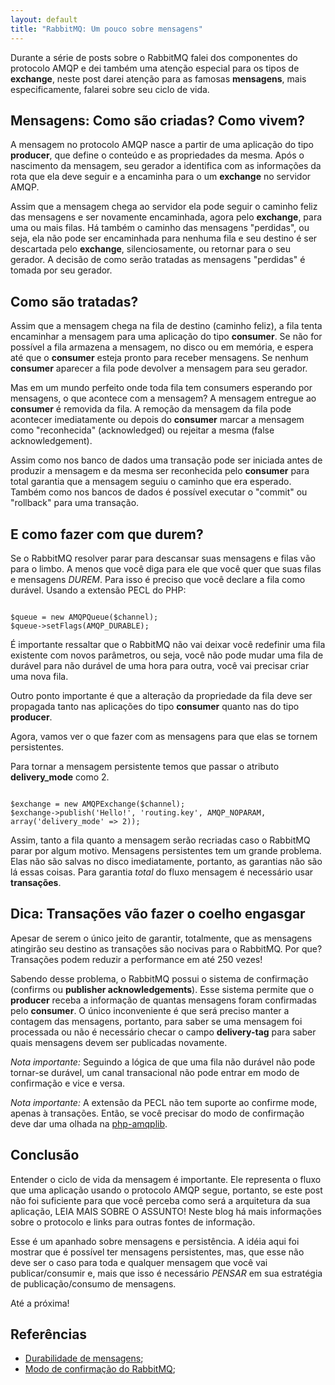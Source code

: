 ```yaml
---
layout: default
title: "RabbitMQ: Um pouco sobre mensagens"
---
```


Durante a série de posts sobre o RabbitMQ falei dos componentes do protocolo AMQP e dei também uma atenção especial para os tipos de **exchange**, neste post darei atenção para as famosas **mensagens**, mais especificamente, falarei sobre seu ciclo de vida.

## Mensagens: Como são criadas? Como vivem?

A mensagem no protocolo AMQP nasce a partir de uma aplicação do tipo **producer**, que define o conteúdo e as propriedades da mesma. Após o nascimento da mensagem, seu gerador a identifica com as informações da rota que ela deve seguir e a encaminha para o um **exchange** no servidor AMQP.

Assim que a mensagem chega ao servidor ela pode seguir o caminho feliz das mensagens e ser novamente encaminhada, agora pelo **exchange**, para uma ou mais filas. Há também o caminho das mensagens "perdidas", ou seja, ela não pode ser encaminhada para nenhuma fila e seu destino é ser descartada pelo **exchange**, silenciosamente, ou retornar para o seu gerador. A decisão de como serão tratadas as mensagens "perdidas" é tomada por seu gerador.

## Como são tratadas?

Assim que a mensagem chega na fila de destino (caminho feliz), a fila tenta encaminhar a mensagem para uma aplicação do tipo **consumer**. Se não for possível a fila armazena a mensagem, no disco ou em memória, e espera até que o **consumer** esteja pronto para receber mensagens. Se nenhum **consumer** aparecer a fila pode devolver a mensagem para seu gerador.

Mas em um mundo perfeito onde toda fila tem consumers esperando por mensagens, o que acontece com a mensagem? A mensagem entregue ao **consumer** é removida da fila. A remoção da mensagem da fila pode acontecer imediatamente ou depois do **consumer** marcar a mensagem como "reconhecida" (acknowledged) ou rejeitar a mesma (false acknowledgement).

Assim como nos banco de dados uma transação pode ser iniciada antes de produzir a mensagem e da mesma ser reconhecida pelo **consumer** para total garantia que a mensagem seguiu o caminho que era esperado. Também como nos bancos de dados é possível executar o "commit" ou "rollback" para uma transação.

## E como fazer com que durem?

Se o RabbitMQ resolver parar para descansar suas mensagens e filas vão para o limbo. A menos que você diga para ele que você quer que suas filas e mensagens *DUREM*. Para isso é preciso que você declare a fila como durável. Usando a extensão PECL do PHP:

<pre class="language-php"><code>
$queue = new AMQPQueue($channel);
$queue->setFlags(AMQP_DURABLE);
</code></pre>

É importante ressaltar que o RabbitMQ não vai deixar você redefinir uma fila existente com novos parâmetros, ou seja, você não pode mudar uma fila de durável para não durável de uma hora para outra, você vai precisar criar uma nova fila.

Outro ponto importante é que a alteração da propriedade da fila deve ser propagada tanto nas aplicações do tipo **consumer** quanto nas do tipo **producer**.

Agora, vamos ver o que fazer com as mensagens para que elas se tornem persistentes.

Para tornar a mensagem persistente temos que passar o atributo **delivery_mode** como 2.

<pre class="language-php"><code>
$exchange = new AMQPExchange($channel);
$exchange->publish('Hello!', 'routing.key', AMQP_NOPARAM, array('delivery_mode' => 2));
</code></pre>

Assim, tanto a fila quanto a mensagem serão recriadas caso o RabbitMQ parar por algum motivo. Mensagens persistentes tem um grande problema. Elas não são salvas no disco imediatamente, portanto, as garantias não são lá essas coisas. Para garantia *total* do fluxo mensagem é necessário usar **transações**.

## Dica: Transações vão fazer o coelho engasgar

Apesar de serem o único jeito de garantir, totalmente, que as mensagens atingirão seu destino as transações são nocivas para o RabbitMQ. Por que? Transações podem reduzir a performance em até 250 vezes!

Sabendo desse problema, o RabbitMQ possui o sistema de confirmação (confirms ou **publisher acknowledgements**). Esse sistema permite que o **producer** receba a informação de quantas mensagens foram confirmadas pelo **consumer**. O único inconveniente é que será preciso manter a contagem das mensagens, portanto, para saber se uma mensagem foi processada ou não é necessário checar o campo **delivery-tag** para saber quais mensagens devem ser publicadas novamente.

*Nota importante:* Seguindo a lógica de que uma fila não durável não pode tornar-se durável, um canal transacional não pode entrar em modo de confirmação e vice e versa.

*Nota importante:* A extensão da PECL não tem suporte ao confirme mode, apenas à transações. Então, se você precisar do modo de confirmação deve dar uma olhada na [php-amqplib](https://github.com/videlalvaro/php-amqplib).

## Conclusão

Entender o ciclo de vida da mensagem é importante. Ele representa o fluxo que uma aplicação usando o protocolo AMQP segue, portanto, se este post não foi suficiente para que você perceba como será a arquitetura da sua aplicação, LEIA MAIS SOBRE O ASSUNTO! Neste blog há mais informações sobre o protocolo e links para outras fontes de informação.

Esse é um apanhado sobre mensagens e persistência. A idéia aqui foi mostrar que é possível ter mensagens persistentes, mas, que esse não deve ser o caso para toda e qualquer mensagem que você vai publicar/consumir e, mais que isso é necessário *PENSAR* em sua estratégia de publicação/consumo de mensagens.

Até a próxima!

## Referências

* [Durabilidade de mensagens](http://www.rabbitmq.com/tutorials/tutorial-two-python.html);
* [Modo de confirmação do RabbitMQ](http://www.rabbitmq.com/confirms.html);
